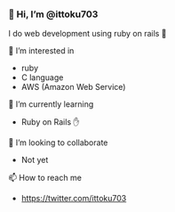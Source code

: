 ### 👋 Hi, I’m @ittoku703

I do web development using ruby on rails 👐

👀 I’m interested in 
- ruby
- C language
- AWS (Amazon Web Service)

🌱 I’m currently learning 
- Ruby on Rails ✋

💞️ I’m looking to collaborate
- Not yet 

📫 How to reach me 
- https://twitter.com/ittoku703

<!---
shinzanmono/shinzanmono is a ✨ special ✨ repository because its `README.md` (this file) appears on your GitHub profile.
You can click the Preview link to take a look at your changes.
--->
